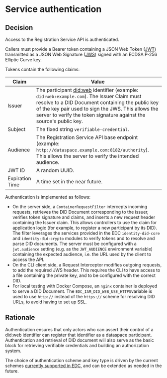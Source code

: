# Service authentication

## Decision

Access to the Registration Service API is authenticated.

Callers must provide a Bearer token containing a JSON Web Token ([JWT](https://datatracker.ietf.org/doc/html/rfc7519)) transmitted as a JSON Web Signature ([JWS](https://www.rfc-editor.org/rfc/rfc7515)) signed with an ECDSA P-256 Elliptic Curve key.

Tokens contain the following claims:

| Claim           | Value                                                        |
| --------------- | ------------------------------------------------------------ |
| Issuer          | The participant [did:web](https://w3c-ccg.github.io/did-method-web/) identifier (example: `did:web:example.com`). The Issuer Claim must resolve to a DID Document containing the public key of the key pair used to sign the JWS. This allows the server to verify the token signature against the source's public key. |
| Subject         | The fixed string `verifiable-credential`.                    |
| Audience        | The Registration Service API base endpoint (example: `http://dataspace.example.com:8182/authority`). This allows the server to verify the intended audience. |
| JWT ID          | A random UUID.                                               |
| Expiration Time | A time set in the near future.                               |

Authentication is implemented as follows:

- On the server side, a `ContainerRequestFilter` intercepts incoming requests, retrieves the DID Document corresponding to the issuer, verifies token signature and claims, and inserts a new request header containing the Issuer claim. This allows controllers to use the claim for application logic (for example, to register a new participant by its DID).
  The filter leverages the services provided in the EDC `identity-did-core` and `identity-did-crypto` modules to verify tokens and to resolve and parse DID documents.
  The server must be configured with a `jwt.audience` setting (e.g. as the `JWT_AUDIENCE` environment variable) containing the expected audience, i.e. the URL used by the client to access the API.
- On the CLI client side, a Request Interceptor modifies outgoing requests, to add the required JWS header. This requires the CLI to have access to a file containing the private key, and to be configured with the correct DID.
- For local testing with Docker Compose, an `nginx` container is deployed to serve a DID Document. The `EDC_IAM_DID_WEB_USE_HTTPS`variable is used to use `http://` instead of the `https://` scheme for resolving DID URLs, to avoid having to set up SSL.

## Rationale

Authentication ensures that only actors who can assert their control of a did:web identifier can register that identifier as a dataspace participant. Authentication and retrieval of DID document will also serve as the basic block for retrieving verifiable credentials and building an authorization system.

The choice of authentication scheme and key type is driven by the current schemes [currently supported in EDC](https://github.com/eclipse-dataspaceconnector/DataSpaceConnector/blob/89ffb983dbdebce02e1447d2f2f5f65843f46041/docs/developer/decision-records/2022-06-19-json-web-token/README.md), and can be extended as needed in the future.
